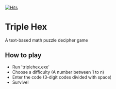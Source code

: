 [![Hits](https://hits.seeyoufarm.com/api/count/incr/badge.svg?url=https%3A%2F%2Fgithub.com%2FGhaiyur%2Ftriplehex&count_bg=%23000000&title_bg=%23000000&icon=&icon_color=%23000000&title=Thiefs&edge_flat=true)](https://hits.seeyoufarm.com)
# Triple Hex
 A text-based math puzzle decipher game
 
## How to play

- Run 'triplehex.exe'
- Choose a difficulty (A number between 1 to n)
- Enter the code (3-digit codes divided with space)
- Survive!
